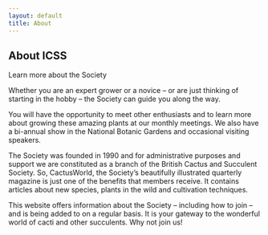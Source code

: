 ```yaml
---
layout: default
title: About
---
```

<div class="pagebackground clearfix">
    <div class="container">
        <section class="background_pages banner_about">
            <div class="about_header">
                <h2>
                    About ICSS
                </h2>
                <p class="moto">Learn more about the Society</p>
            </div>
        </section>
        <section class="section_about clearfix">
            <div class="right">
                <p>Whether you are an expert grower or a novice – or are just thinking of starting in the hobby – the Society can guide you along the way. </p>
                <p>You will have the opportunity to meet other enthusiasts and to learn more about growing these amazing plants at our monthly meetings. We also have a bi-annual show in the National Botanic Gardens and occasional visiting speakers.</p>
            </div>
            <div class="left">
                <p>The Society was founded in 1990 and for administrative purposes and support we are constituted as a branch of the British Cactus and Succulent Society. So, CactusWorld, the Society’s beautifully illustrated quarterly magazine is just one of the benefits that members receive. It contains articles about new species, plants in the wild and cultivation techniques. </p>
                <p>This website offers information about the Society – including how to join – and is being added to on a regular basis. It is your gateway to the wonderful world of cacti and other succulents. Why not join us!</p>
            </div>
            <div class="question img clearfix">
            </div>
        </section>
    </div>
</div>